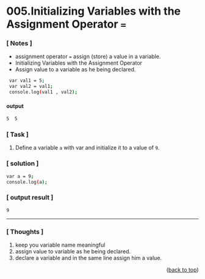 <a name="topage"></a>

# 005.Initializing Variables with the Assignment Operator `=`

### [ Notes ]
  * assignment operator `=` assign (store) a value in a variable.
  * Initializing Variables with the Assignment Operator
  * Assign value to a variable as he being declared.


```sh
 var val1 = 5;
 var val2 = val1;
 console.log(val1 , val2);

```
#### output
```sh
5  5
```

### [ Task ]
  1. Define a variable `a` with var and initialize it to a value of `9`.

### [ solution ]

```sh
var a = 9;
console.log(a);
```

### [ output result ]

```sh
9
```

-----

### [ Thoughts ]

  1. keep you variable name meaningful
  2. assign value to variable as he being declared.
  3. declare a variable and in the same line assign him a value.

<p align="right">(<a href="#topage">back to top</a>)</p>
<br/>
<br/>
